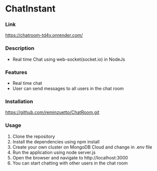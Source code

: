 # ChatInstant

### Link

https://chatroom-td4v.onrender.com/

### Description

- Real time Chat using web-socket(socket.io) in NodeJs

### Features

- Real time chat
- User can send messages to all users in the chat room

### Installation

https://github.com/reminzuetto/ChatRoom.git

### Usage

1. Clone the repository
2. Install the dependencies using npm install
3. Create your own cluster on MongoDB Cloud and change in .env file
4. Run the application using node server.js
5. Open the browser and navigate to http://localhost:3000
6. You can start chatting with other users in the chat room
